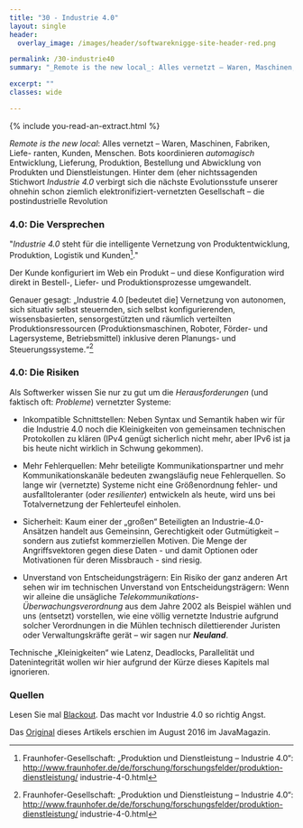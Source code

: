 ```yaml
---
title: "30 - Industrie 4.0"
layout: single
header:
  overlay_image: /images/header/softwareknigge-site-header-red.png

permalink: /30-industrie40
summary: "_Remote is the new local_: Alles vernetzt – Waren, Maschinen, Fabriken, Liefe- ranten, Kunden, Menschen. Bots koordinieren _automagisch_ Entwicklung, Lieferung, Produktion, Bestellung und Abwicklung von Produkten und Dienstleistungen. Hinter dem (eher nichtssagenden Stichwort _Industrie 4.0_ verbirgt sich die nächste Evolutionsstufe unserer ohnehin schon ziemlich elektronifiziert-vernetzten Gesellschaft – die postindustrielle Revolution"

excerpt: ""
classes: wide

---
```

{% include you-read-an-extract.html %}


_Remote is the new local_: Alles vernetzt – Waren, Maschinen, Fabriken, Liefe- ranten, Kunden, Menschen. Bots koordinieren _automagisch_ Entwicklung, Lieferung, Produktion, Bestellung und Abwicklung von Produkten und Dienstleistungen. Hinter dem (eher nichtssagenden Stichwort _Industrie 4.0_ verbirgt sich die nächste Evolutionsstufe unserer ohnehin schon ziemlich elektronifiziert-vernetzten Gesellschaft – die postindustrielle Revolution

### 4.0: Die Versprechen

"_Industrie 4.0_ steht für die intelligente Vernetzung von Produktentwicklung, Produktion, Logistik und Kunden[^fraunhofer]."

Der Kunde konfiguriert im Web ein Produkt – und diese Konfiguration wird direkt in Bestell-, Liefer- und Produktionsprozesse umgewandelt.

Genauer gesagt: „Industrie 4.0 [bedeutet die] Vernetzung von autonomen, sich situativ selbst steuernden, sich selbst konfigurierenden, wissensbasierten, sensorgestützten und räumlich verteilten Produktionsressourcen (Produktionsmaschinen, Roboter, Förder- und Lagersysteme, Betriebsmittel) inklusive deren Planungs- und Steuerungssysteme.“[^fraunhofer]

### 4.0: Die Risiken

Als Softwerker wissen Sie nur zu gut um die _Herausforderungen_ (und faktisch oft: _Probleme_) vernetzter Systeme:

* Inkompatible Schnittstellen: Neben Syntax und Semantik haben wir für die Industrie 4.0 noch die Kleinigkeiten von gemeinsamen technischen Protokollen zu klären (IPv4 genügt sicherlich nicht mehr, aber IPv6 ist ja bis heute nicht wirklich in Schwung gekommen).
* Mehr Fehlerquellen: Mehr beteiligte Kommunikationspartner und mehr Kommunikationskanäle bedeuten zwangsläufig neue Fehlerquellen. So lange wir (vernetzte) Systeme nicht eine Größenordnung fehler- und ausfalltoleranter (oder _resilienter_) entwickeln als heute, wird uns bei Totalvernetzung der Fehlerteufel einholen.

* Sicherheit: Kaum einer der „großen“ Beteiligten an Industrie-4.0- Ansätzen handelt aus Gemeinsinn, Gerechtigkeit oder Gutmütigkeit – sondern aus zutiefst
kommerziellen Motiven. Die Menge der Angriffsvektoren gegen diese Daten -
und damit Optionen oder Motivationen für deren Missbrauch - sind riesig.

* Unverstand von Entscheidungsträgern: Ein Risiko der ganz anderen Art sehen wir im technischen Unverstand von Entscheidungsträgern: Wenn wir alleine die unsägliche _Telekommunikations-Überwachungsverordnung_ aus dem Jahre 2002 als Beispiel wählen und uns (entsetzt) vorstellen, wie eine völlig vernetzte Industrie aufgrund solcher Verordnungen in die Mühlen technisch dilettierender Juristen oder
Verwaltungskräfte gerät – wir sagen nur _**Neuland**_.

Technische „Kleinigkeiten“ wie Latenz, Deadlocks, Parallelität und
Datenintegrität wollen wir hier aufgrund der Kürze dieses Kapitels mal ignorieren.

### Quellen

Lesen Sie mal [Blackout](http://www.blackout-das-buch.de/buch.html). Das macht
vor Industrie 4.0 so richtig Angst.

Das [Original](https://jaxenter.de/die-zukunft-mit-industrie-4-0-44066)
dieses Artikels erschien im August 2016 im JavaMagazin.

[^fraunhofer]: Fraunhofer-Gesellschaft: „Produktion und Dienstleistung – Industrie 4.0“: http://www.fraunhofer.de/de/forschung/forschungsfelder/produktion-dienstleistung/ industrie-4-0.html
